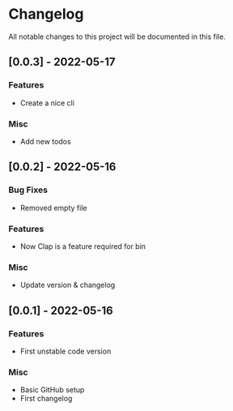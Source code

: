# Changelog

All notable changes to this project will be documented in this file.

## [0.0.3] - 2022-05-17

### Features

- Create a nice cli

### Misc

- Add new todos

## [0.0.2] - 2022-05-16

### Bug Fixes

- Removed empty file

### Features

- Now Clap is a feature required for bin

### Misc

- Update version & changelog

## [0.0.1] - 2022-05-16

### Features

- First unstable code version

### Misc

- Basic GitHub setup
- First changelog

<!-- generated by git-cliff -->
